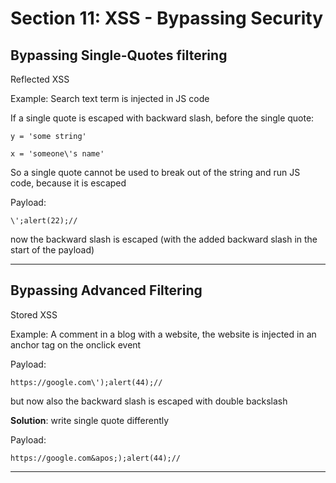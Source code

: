 # Section 11: XSS - Bypassing Security

## Bypassing Single-Quotes filtering

Reflected XSS

Example: Search text term is injected in JS code

If a single quote is escaped with backward slash, before the single quote:

```
y = 'some string'

x = 'someone\'s name'
```

So a single quote cannot be used to break out of the string and run JS code, because it is escaped

Payload:

```
\';alert(22);//
```

now the backward slash is escaped (with the added backward slash in the start of the payload)

---

## Bypassing Advanced Filtering

Stored XSS

Example: A comment in a blog with a website, the website is injected in an anchor tag on the onclick event

Payload:
```
https://google.com\');alert(44);//
```

but now also the backward slash is escaped with double backslash

<b>Solution</b>: write single quote differently

Payload:
```
https://google.com&apos;);alert(44);//
```

---
